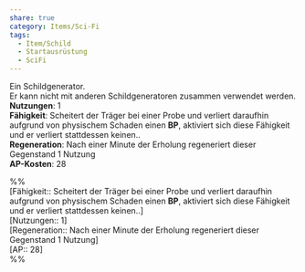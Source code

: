 ```yaml
---
share: true
category: Items/Sci-Fi
tags:
  - Item/Schild
  - Startausrüstung
  - SciFi
---
```

  
Ein Schildgenerator.  
Er kann nicht mit anderen Schildgeneratoren zusammen verwendet werden.  
**Nutzungen**:  1  
**Fähigkeit**: Scheitert der Träger bei einer Probe und verliert daraufhin aufgrund von physischem Schaden einen **BP**, aktiviert sich diese Fähigkeit und er verliert stattdessen keinen..  
**Regeneration**: Nach einer Minute der Erholung regeneriert dieser Gegenstand 1 Nutzung  
**AP-Kosten**: 28  
  
%%  
[Fähigkeit:: Scheitert der Träger bei einer Probe und verliert daraufhin aufgrund von physischem Schaden einen **BP**, aktiviert sich diese Fähigkeit und er verliert stattdessen keinen..]  
[Nutzungen:: 1]  
[Regeneration:: Nach einer Minute der Erholung regeneriert dieser Gegenstand 1 Nutzung]   
[AP:: 28]  
%%